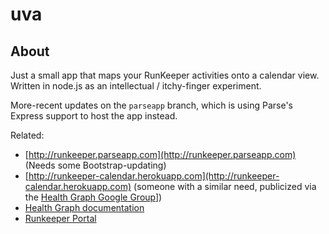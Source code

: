 # uva

## About

Just a small app that maps your RunKeeper activities onto a calendar view. Written in node.js as an intellectual / itchy-finger experiment.

More-recent updates on the `parseapp` branch, which is using Parse's Express support to host the app instead.

Related:

* [http://runkeeper.parseapp.com](http://runkeeper.parseapp.com) (Needs some Bootstrap-updating)
* [http://runkeeper-calendar.herokuapp.com](http://runkeeper-calendar.herokuapp.com) (someone with a similar need, publicized via the [Health Graph Google Group](http://groups.google.com/group/HealthGraph)])
* [Health Graph documentation](http://developer.runkeeper.com/healthgraph)
* [Runkeeper Portal](runkeeper.com/partner/applications)
